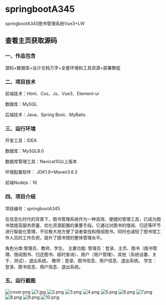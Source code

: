 # springbootA345
springbootA345图书管理系统Vue3+LW
 
## 查看主页获取源码


### 一、作品包含

源码+数据库+设计文档万字+全套环境和工具资源+部署教程

### 二、项目技术

前端技术：Html、Css、Js、Vue3、Element-ui

数据库：MySQL

后端技术：Java、Spring Boot、MyBatis

  

### 三、运行环境

开发工具：IDEA

数据库：MySQL8.0

数据库管理工具：Navicat10以上版本

环境配置软件： JDK1.8+Maven3.6.3

前端Nodejs：16


### 四、项目介绍
项目编号：springbootA345

在信息化时代的背景下，图书管理系统作为一种高效、便捷的管理工具，已成为图书馆提高服务质量、优化资源配置的重要手段。它通过对图书的借阅、归还等环节进行智能化管理，不仅极大地方便了读者查找和借阅图书，同时也减轻了图书馆工作人员的工作负担，提升了图书馆的整体管理水平。

角色分类:管理员、教师、学生。
主要功能:
管理员：登录、主页、图书（图书管理、借阅图书、归还图书、超时查询）、用户（用户管理）、其他（系统设置、关于、测试）、退出系统。
教师：登录、图书信息、用户信息、退出系统。
学生：登录、图书信息、用户信息、退出系统。

### 五、运行截图

![cover.png](./cover.png)
![1.jpg](./1.jpg)
![2.png](./2.png)
![3.png](./3.png)
![4.png](./4.png)
![5.png](./5.png)
![6.png](./6.png)
![7.png](./7.png)
![8.png](./8.png)
![9.png](./9.png)
![10.png](./10.png)




  
